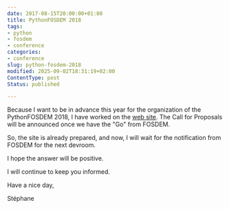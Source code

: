 ```yaml
---
date: 2017-08-15T20:00:00+01:00
title: PythonFOSDEM 2018
tags:
- python
- fosdem
- conference
categories:
- conference
slug: python-fosdem-2018
modified: 2025-09-02T18:31:19+02:00
ContentType: post
Status: published

---
```


Because I want to be in advance this year for the organization of the PythonFOSDEM 2018,
I have worked on the [web site](https://python-fosdem.org). The Call for Proposals will be announced once we have the "Go" from FOSDEM.

So, the site is already prepared, and now, I will wait for the notification from FOSDEM for the next devroom.

I hope the answer will be positive.

I will continue to keep you informed.

Have a nice day,

Stéphane
